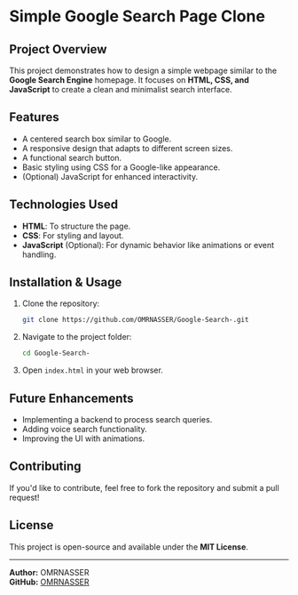 # Simple Google Search Page Clone

## Project Overview
This project demonstrates how to design a simple webpage similar to the **Google Search Engine** homepage. It focuses on **HTML, CSS, and JavaScript** to create a clean and minimalist search interface.

## Features
- A centered search box similar to Google.
- A responsive design that adapts to different screen sizes.
- A functional search button.
- Basic styling using CSS for a Google-like appearance.
- (Optional) JavaScript for enhanced interactivity.

## Technologies Used
- **HTML**: To structure the page.
- **CSS**: For styling and layout.
- **JavaScript** (Optional): For dynamic behavior like animations or event handling.

## Installation & Usage
1. Clone the repository:
   ```bash
   git clone https://github.com/OMRNASSER/Google-Search-.git
   ```
2. Navigate to the project folder:
   ```bash
   cd Google-Search-
   ```
3. Open `index.html` in your web browser.

## Future Enhancements
- Implementing a backend to process search queries.
- Adding voice search functionality.
- Improving the UI with animations.

## Contributing
If you'd like to contribute, feel free to fork the repository and submit a pull request!

## License
This project is open-source and available under the **MIT License**.

---
**Author:** OMRNASSER  
**GitHub:** [OMRNASSER](https://github.com/OMRNASSER/Google-Search-)

